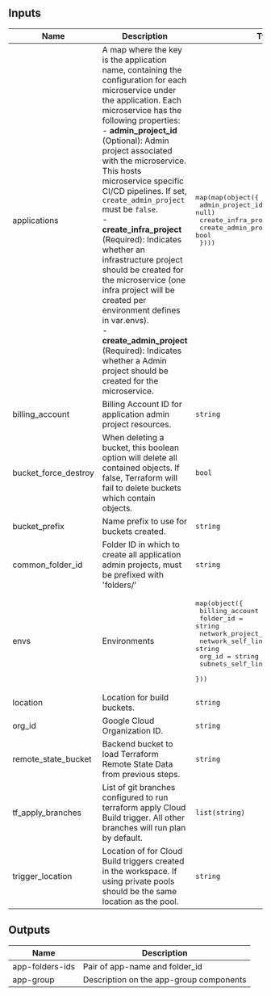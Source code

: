 <!-- BEGINNING OF PRE-COMMIT-TERRAFORM DOCS HOOK -->
## Inputs

| Name | Description | Type | Default | Required |
|------|-------------|------|---------|:--------:|
| applications | A map where the key is the application name, containing the configuration for each microservice under the application. Each microservice has the following properties:<br>- **admin\_project\_id** (Optional): Admin project associated with the microservice. This hosts microservice specific CI/CD pipelines. If set, `create_admin_project` must be `false`.<br>- **create\_infra\_project** (Required): Indicates whether an infrastructure project should be created for the microservice (one infra project will be created per environment defines in var.envs).<br>- **create\_admin\_project** (Required): Indicates whether a Admin project should be created for the microservice. | <pre>map(map(object({<br>    admin_project_id     = optional(string, null)<br>    create_infra_project = bool<br>    create_admin_project = bool<br>  })))</pre> | n/a | yes |
| billing\_account | Billing Account ID for application admin project resources. | `string` | n/a | yes |
| bucket\_force\_destroy | When deleting a bucket, this boolean option will delete all contained objects. If false, Terraform will fail to delete buckets which contain objects. | `bool` | `false` | no |
| bucket\_prefix | Name prefix to use for buckets created. | `string` | `"bkt"` | no |
| common\_folder\_id | Folder ID in which to create all application admin projects, must be prefixed with 'folders/' | `string` | n/a | yes |
| envs | Environments | <pre>map(object({<br>    billing_account    = string<br>    folder_id          = string<br>    network_project_id = string<br>    network_self_link  = string<br>    org_id             = string<br>    subnets_self_links = list(string)<br>  }))</pre> | n/a | yes |
| location | Location for build buckets. | `string` | `"us-central1"` | no |
| org\_id | Google Cloud Organization ID. | `string` | n/a | yes |
| remote\_state\_bucket | Backend bucket to load Terraform Remote State Data from previous steps. | `string` | n/a | yes |
| tf\_apply\_branches | List of git branches configured to run terraform apply Cloud Build trigger. All other branches will run plan by default. | `list(string)` | <pre>[<br>  "development",<br>  "nonproduction",<br>  "production"<br>]</pre> | no |
| trigger\_location | Location of for Cloud Build triggers created in the workspace. If using private pools should be the same location as the pool. | `string` | `"global"` | no |

## Outputs

| Name | Description |
|------|-------------|
| app-folders-ids | Pair of app-name and folder\_id |
| app-group | Description on the app-group components |

<!-- END OF PRE-COMMIT-TERRAFORM DOCS HOOK -->
